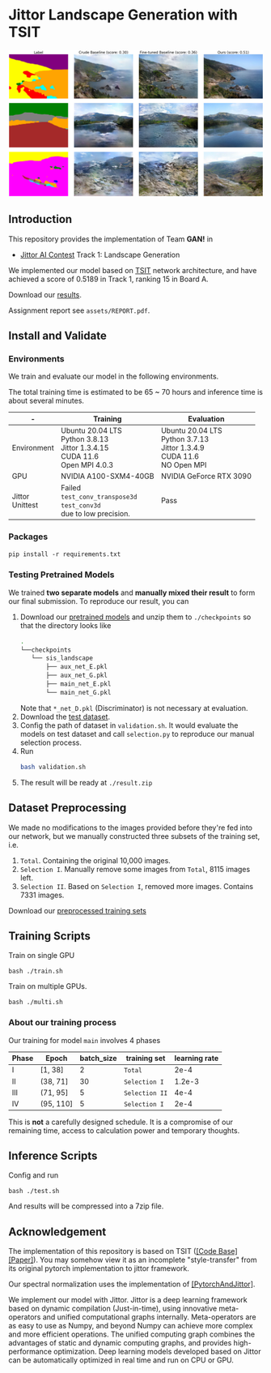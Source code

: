 # Jittor Landscape Generation with TSIT

![main result](assets/img.jpg)

## Introduction

This repository provides the implementation of Team **GAN!** in
- [Jittor AI Contest](https://www.educoder.net/competitions/index/Jittor-3) Track 1: Landscape Generation

We implemented our model based on [TSIT](https://github.com/EndlessSora/TSIT) network architecture, and have achieved a score of 0.5189 in Track 1, ranking 15 in Board A.

Download our [results](https://cloud.tsinghua.edu.cn/f/3d180eba21024b3bbe72/?dl=1).

Assignment report see `assets/REPORT.pdf`.

## Install and Validate
### Environments

We train and evaluate our model in the following environments.

The total training time is estimated to be 65 ~ 70 hours and inference time is about several minutes.

| -                    | Training                                                                                                                                                           | Evaluation                                                                               |
|----------------------|--------------------------------------------------------------------------------------------------------------------------------------------------------------------|------------------------------------------------------------------------------------------|
| Environment          | Ubuntu 20.04 LTS<br /> Python 3.8.13<br />Jittor 1.3.4.15<br />CUDA 11.6<br />Open MPI 4.0.3                                                                       | Ubuntu 20.04 LTS<br />Python 3.7.13<br />Jittor 1.3.4.9<br />CUDA 11.6<br /> NO Open MPI |
| GPU                  | NVIDIA A100-SXM4-40GB                                                                                                                                              | NVIDIA GeForce RTX 3090                                                                  |
| Jittor<br />Unittest | Failed <br >`test_conv_transpose3d` <br />`test_conv3d`<br />due to low precision. | Pass                                                                                     |

### Packages

```
pip install -r requirements.txt
```

### Testing Pretrained Models

We trained **two separate models** and **manually mixed their result** to form our final submission. To reproduce our result, you can

1. Download our [pretrained models](https://cloud.tsinghua.edu.cn/d/00b780fc19144de1980e/) and unzip them to `./checkpoints` so that the directory looks like
   ```bash
   .
   └──checkpoints
      └── sis_landscape
          ├── aux_net_E.pkl
          ├── aux_net_G.pkl
          ├── main_net_E.pkl
          └── main_net_G.pkl
   ```
   Note that `*_net_D.pkl` (Discriminator) is not necessary at evaluation.
2. Download the [test dataset](https://cloud.tsinghua.edu.cn/f/c1618c846a7842da94e3/?dl=1).
3. Config the path of dataset in `validation.sh`. It would evaluate the models on test dataset and call `selection.py` to reproduce our manual selection process.
4. Run
   ```bash
   bash validation.sh
   ```
5. The result will be ready at `./result.zip`

## Dataset Preprocessing

We made no modifications to the images provided before they're fed into our network, but we manually constructed three subsets of the training set, i.e.

1. `Total`. Containing the original 10,000 images.
2. `Selection I`. Manually remove some images from `Total`, 8115 images left.
3. `Selection II`. Based on `Selection I`, removed more images. Contains 7331 images.

Download our [preprocessed training sets](https://cloud.tsinghua.edu.cn/d/6575d52e2b404e7895a6/)

## Training Scripts

Train on single GPU
```
bash ./train.sh
```

Train on multiple GPUs.
```
bash ./multi.sh
```

### About our training process
Our training for model `main` involves 4 phases

| Phase | Epoch     | batch_size | training set   | learning rate |
|-------|-----------|------------|----------------|---------------|
| I     | [1, 38]   | 2          | `Total`        | 2e-4          |
| II    | (38, 71]  | 30         | `Selection I`  | 1.2e-3        |
| III   | (71, 95]  | 5          | `Selection II` | 4e-4          |
| IV    | (95, 110] | 5          | `Selection I`  | 2e-4          |

This is **not** a carefully designed schedule. It is a compromise of our remaining time, access to calculation power and temporary thoughts.

## Inference Scripts
Config and run
```
bash ./test.sh
```
And results will be compressed into a 7zip file.


## Acknowledgement

The implementation of this repository is based on TSIT ([[Code Base]](https://github.com/EndlessSora/TSIT)   [[Paper]](https://arxiv.org/abs/2007.12072)). You may somehow view it as an incomplete "style-transfer" from its original pytorch implementation to jittor framework.

Our spectral normalization uses the implementation of  [[PytorchAndJittor]](https://github.com/Lewis-Liang/PytorchAndJittor).

We implement our model with Jittor. Jittor is a deep learning framework based on dynamic compilation (Just-in-time), using innovative meta-operators and unified computational graphs internally. Meta-operators are as easy to use as Numpy, and beyond Numpy can achieve more complex and more efficient operations. The unified computing graph combines the advantages of static and dynamic computing graphs, and provides high-performance optimization. Deep learning models developed based on Jittor can be automatically optimized in real time and run on CPU or GPU.
